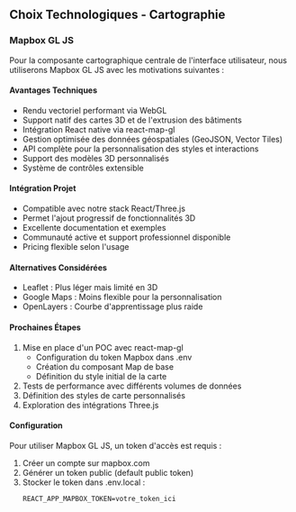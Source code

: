 ## Choix Technologiques - Cartographie

### Mapbox GL JS

Pour la composante cartographique centrale de l'interface utilisateur, nous utiliserons Mapbox GL JS avec les motivations suivantes :

#### Avantages Techniques
- Rendu vectoriel performant via WebGL
- Support natif des cartes 3D et de l'extrusion des bâtiments
- Intégration React native via react-map-gl
- Gestion optimisée des données géospatiales (GeoJSON, Vector Tiles)
- API complète pour la personnalisation des styles et interactions
- Support des modèles 3D personnalisés
- Système de contrôles extensible

#### Intégration Projet
- Compatible avec notre stack React/Three.js
- Permet l'ajout progressif de fonctionnalités 3D
- Excellente documentation et exemples
- Communauté active et support professionnel disponible
- Pricing flexible selon l'usage

#### Alternatives Considérées
- Leaflet : Plus léger mais limité en 3D
- Google Maps : Moins flexible pour la personnalisation
- OpenLayers : Courbe d'apprentissage plus raide

#### Prochaines Étapes
1. Mise en place d'un POC avec react-map-gl
   - Configuration du token Mapbox dans .env
   - Création du composant Map de base
   - Définition du style initial de la carte
2. Tests de performance avec différents volumes de données
3. Définition des styles de carte personnalisés
4. Exploration des intégrations Three.js

#### Configuration
Pour utiliser Mapbox GL JS, un token d'accès est requis :
1. Créer un compte sur mapbox.com
2. Générer un token public (default public token)
3. Stocker le token dans .env.local :
   ```
   REACT_APP_MAPBOX_TOKEN=votre_token_ici
   ```
